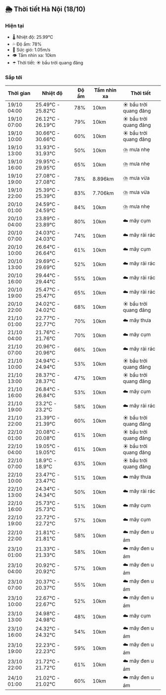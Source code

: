 ## 🌦️ Thời tiết Hà Nội (18/10)

### Hiện tại

- 🌡️ Nhiệt độ: 25.99℃
- 💦 Độ ẩm: 78%
- 💨 Sức gió: 1.05m/s
- 👁️ Tầm nhìn xa: 10km
- ☂️ Thời tiết: ☀️ bầu trời quang đãng

### Sắp tới

| Thời gian | Nhiệt độ | Độ ẩm | Tầm nhìn xa | Thời tiết |
| --- | --- | --- | --- | --- |
| 19/10 04:00 | 25.49℃ - 25.82℃ | 78% | 10km | ☀️ bầu trời quang đãng |
| 19/10 07:00 | 26.12℃ - 26.19℃ | 79% | 10km | ☀️ bầu trời quang đãng |
| 19/10 10:00 | 30.66℃ - 30.66℃ | 60% | 10km | ☀️ bầu trời quang đãng |
| 19/10 13:00 | 31.93℃ - 31.93℃ | 50% | 10km | ⛈️ mưa nhẹ |
| 19/10 16:00 | 29.95℃ - 29.95℃ | 65% | 10km | ⛈️ mưa nhẹ |
| 19/10 19:00 | 27.08℃ - 27.08℃ | 78% | 8.896km | ⛈️ mưa vừa |
| 19/10 22:00 | 25.39℃ - 25.39℃ | 83% | 7.706km | ⛈️ mưa vừa |
| 20/10 01:00 | 24.59℃ - 24.59℃ | 84% | 10km | ⛈️ mưa nhẹ |
| 20/10 04:00 | 23.89℃ - 23.89℃ | 80% | 10km | ☁️ mây cụm |
| 20/10 07:00 | 24.03℃ - 24.03℃ | 74% | 10km | ☁️ mây rải rác |
| 20/10 10:00 | 26.64℃ - 26.64℃ | 61% | 10km | ☁️ mây cụm |
| 20/10 13:00 | 29.69℃ - 29.69℃ | 52% | 10km | ☁️ mây rải rác |
| 20/10 16:00 | 29.44℃ - 29.44℃ | 55% | 10km | ☁️ mây rải rác |
| 20/10 19:00 | 25.47℃ - 25.47℃ | 65% | 10km | ☁️ mây rải rác |
| 20/10 22:00 | 24.02℃ - 24.02℃ | 68% | 10km | ☀️ bầu trời quang đãng |
| 21/10 01:00 | 22.77℃ - 22.77℃ | 70% | 10km | ☁️ mây thưa |
| 21/10 04:00 | 21.76℃ - 21.76℃ | 70% | 10km | ☁️ mây cụm |
| 21/10 07:00 | 20.96℃ - 20.96℃ | 66% | 10km | ☁️ mây rải rác |
| 21/10 10:00 | 24.94℃ - 24.94℃ | 53% | 10km | ☀️ bầu trời quang đãng |
| 21/10 13:00 | 28.37℃ - 28.37℃ | 47% | 10km | ☀️ bầu trời quang đãng |
| 21/10 16:00 | 26.84℃ - 26.84℃ | 53% | 10km | ☁️ mây cụm |
| 21/10 19:00 | 23.2℃ - 23.2℃ | 58% | 10km | ☁️ mây rải rác |
| 21/10 22:00 | 21.39℃ - 21.39℃ | 60% | 10km | ☀️ bầu trời quang đãng |
| 22/10 01:00 | 20.08℃ - 20.08℃ | 61% | 10km | ☀️ bầu trời quang đãng |
| 22/10 04:00 | 19.05℃ - 19.05℃ | 61% | 10km | ☀️ bầu trời quang đãng |
| 22/10 07:00 | 18.9℃ - 18.9℃ | 63% | 10km | ☀️ bầu trời quang đãng |
| 22/10 10:00 | 23.47℃ - 23.47℃ | 51% | 10km | ☁️ mây thưa |
| 22/10 13:00 | 24.34℃ - 24.34℃ | 50% | 10km | ☁️ mây rải rác |
| 22/10 16:00 | 25.73℃ - 25.73℃ | 51% | 10km | ☁️ mây cụm |
| 22/10 19:00 | 22.72℃ - 22.72℃ | 57% | 10km | ☁️ mây cụm |
| 22/10 22:00 | 21.81℃ - 21.81℃ | 58% | 10km | ☁️ mây đen u ám |
| 23/10 01:00 | 21.33℃ - 21.33℃ | 58% | 10km | ☁️ mây đen u ám |
| 23/10 04:00 | 20.92℃ - 20.92℃ | 57% | 10km | ☁️ mây đen u ám |
| 23/10 07:00 | 20.37℃ - 20.37℃ | 55% | 10km | ☁️ mây đen u ám |
| 23/10 10:00 | 22.67℃ - 22.67℃ | 52% | 10km | ☁️ mây đen u ám |
| 23/10 13:00 | 24.98℃ - 24.98℃ | 48% | 10km | ☁️ mây cụm |
| 23/10 16:00 | 24.32℃ - 24.32℃ | 54% | 10km | ☁️ mây đen u ám |
| 23/10 19:00 | 22.23℃ - 22.23℃ | 59% | 10km | ☁️ mây đen u ám |
| 23/10 22:00 | 21.72℃ - 21.72℃ | 61% | 10km | ☁️ mây đen u ám |
| 24/10 01:00 | 21.02℃ - 21.02℃ | 60% | 10km | ☁️ mây đen u ám |
